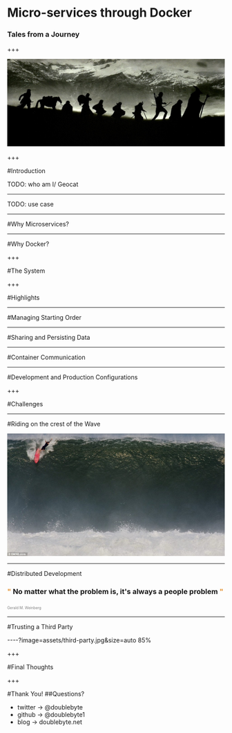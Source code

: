 # Micro-services through Docker
### Tales from a Journey

+++

![journey](assets/journey.jpg)

+++

#Introduction

TODO: who am I/ Geocat

---

TODO: use case

---

#Why Microservices?

---

#Why Docker?

+++

#The System


+++

#Highlights

---

#Managing Starting Order

---

#Sharing and Persisting Data

---

#Container Communication

---

#Development and Production Configurations

+++

#Challenges

---

#Riding on the crest of the Wave

![manifesto](assets/wave.jpg)

---

#Distributed Development

### <span style="color:#e49436">"</span> No matter what the problem is, it's always a people problem <span style="color:#e49436">"
<span style="font-size:0.6em; color:gray">Gerald M. Weinberg</span>

---

#Trusting a Third Party

<!--
![manifesto](assets/third-party.jpg)
-->
----?image=assets/third-party.jpg&size=auto 85%

+++

#Final Thoughts

+++

#Thank You!
##Questions?

* twitter -> @doublebyte
* github -> @doublebyte1
* blog -> doublebyte.net

<!--
![manifesto](assets/manifesto.png)

+ gvSIG
+ uDig <!-- .element: class="fragment" -->
<!-- + openJUMP <!-- .element: class="fragment" -->
<!-- + Saga GIS <!-- .element: class="fragment" -->
<!-- + PostreSQL + PostGIS <!-- .element: class="fragment" -->
<!-- + Spatialite <!-- .element: class="fragment" -->
<!-- + entre outros <!-- .element: class="fragment" -->
